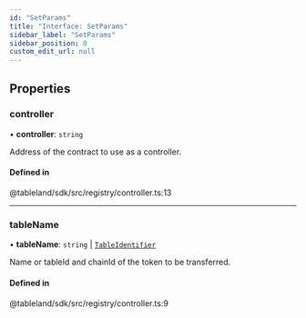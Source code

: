 ```yaml
---
id: "SetParams"
title: "Interface: SetParams"
sidebar_label: "SetParams"
sidebar_position: 0
custom_edit_url: null
---
```


## Properties

### controller

• **controller**: `string`

Address of the contract to use as a controller.

#### Defined in

@tableland/sdk/src/registry/controller.ts:13

___

### tableName

• **tableName**: `string` \| [`TableIdentifier`](TableIdentifier.md)

Name or tableId and chainId of the token to be transferred.

#### Defined in

@tableland/sdk/src/registry/controller.ts:9
